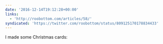 ```yaml
---
date: '2016-12-14T19:12:28+00:00'
links:
  - 'http://roobottom.com/articles/58/'
syndicated: 'https://twitter.com/roobottom/status/809125170178834433'
---
```

I made some Christmas cards: 
